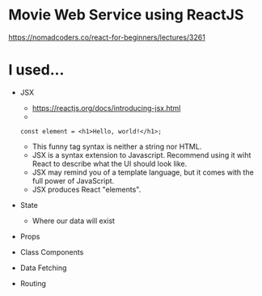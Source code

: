 # Movie Web Service using ReactJS

https://nomadcoders.co/react-for-beginners/lectures/3261

# I used...
- JSX
    - https://reactjs.org/docs/introducing-jsx.html
    - 
    ```
    const element = <h1>Hello, world!</h1>;
    ```
    - This funny tag syntax is neither a string nor HTML.
    - JSX is a syntax extension to Javascript. Recommend using it wiht React to describe what the UI should look like.
    - JSX may remind you of a template language, but it comes with the full power of JavaScript.
    - JSX produces React "elements".

- State
    - Where our data will exist
- Props
- Class Components
- Data Fetching
- Routing
